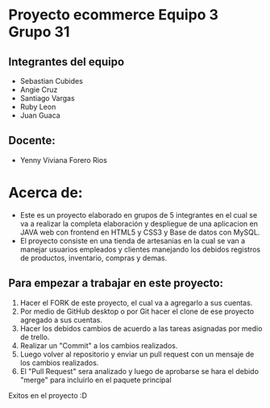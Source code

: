 # Proyecto ecommerce Equipo 3 Grupo 31

## Integrantes del equipo

- Sebastian Cubides
- Angie Cruz
- Santiago Vargas
- Ruby Leon
- Juan Guaca

## Docente:
- Yenny Viviana Forero Rios 

# Acerca de:

* Este es un proyecto elaborado en grupos de 5 integrantes en el cual se va a realizar la completa elaboración y despliegue de una aplicacion en JAVA web con frontend en HTML5 y CSS3 y Base de datos con MySQL. 
* El proyecto consiste en una tienda de artesanias en la cual se van a manejar usuarios empleados y clientes manejando los debidos registros de productos, inventario, compras y demas. 

## Para empezar a trabajar en este proyecto: 

1. Hacer el FORK de este proyecto, el cual va a agregarlo a sus cuentas.
2. Por medio de GitHub desktop o por Git hacer el clone de ese proyecto agregado a sus cuentas. 
3. Hacer los debidos cambios de acuerdo a las tareas asignadas por medio de trello. 
4. Realizar un "Commit" a los cambios realizados. 
5. Luego volver al repositorio y enviar un pull request con un mensaje de los cambios realizados. 
6. El "Pull Request" sera analizado y luego de aprobarse se hara el debido "merge" para incluirlo en el paquete principal


Exitos en el proyecto :D 

